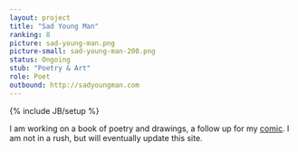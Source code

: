 ```yaml
---
layout: project
title: "Sad Young Man"
ranking: 8
picture: sad-young-man.png
picture-small: sad-young-man-200.png
status: Ongoing
stub: "Poetry & Art"
role: Poet
outbound: http://sadyoungman.com
---
```

{% include JB/setup %}

I am working on a book of poetry and drawings, a follow up for my [comic](../the-burnt-fen-maunderings). I am not in a rush, but will eventually update this site.